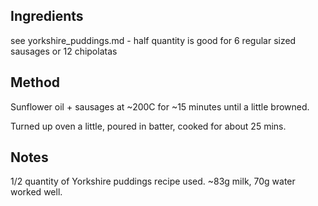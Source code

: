 ## Ingredients
see yorkshire_puddings.md - half quantity is good for 6 regular sized sausages or 12 chipolatas

## Method
Sunflower oil + sausages at ~200C for ~15 minutes until a little browned.

Turned up oven a little, poured in batter, cooked for about 25 mins.

## Notes
1/2 quantity of Yorkshire puddings recipe used. ~83g milk, 70g water worked well.
